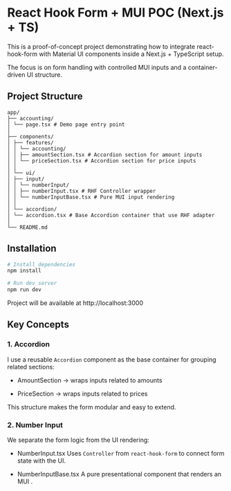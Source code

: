 # React Hook Form + MUI POC (Next.js + TS)

This is a proof-of-concept project demonstrating how to integrate react-hook-form
with Material UI components inside a Next.js + TypeScript setup.

The focus is on form handling with controlled MUI inputs and a container-driven UI structure.

## Project Structure

```
app/
├── accounting/
│ └── page.tsx # Demo page entry point
│
├── components/
│ ├── features/
│ │ └── accounting/
│ │ ├── amountSection.tsx # Accordion section for amount inputs
│ │ └── priceSection.tsx # Accordion section for price inputs
│ │
│ └── ui/
│ ├── input/
│ │ └── numberInput/
│ │ ├── numberInput.tsx # RHF Controller wrapper
│ │ └── numberInputBase.tsx # Pure MUI input rendering
│ │
│ └── accordion/
│ └── accordion.tsx # Base Accordion container that use RHF adapter
│
└── README.md
```

## Installation

```bash
# Install dependencies
npm install

# Run dev server
npm run dev
```

Project will be available at http://localhost:3000

## Key Concepts

### 1. Accordion

I use a reusable `Accordion` component as the base container for grouping related sections:

- AmountSection → wraps inputs related to amounts

- PriceSection → wraps inputs related to prices

This structure makes the form modular and easy to extend.

### 2. Number Input

We separate the form logic from the UI rendering:

- NumberInput.tsx
  Uses `Controller` from `react-hook-form` to connect form state with the UI.

- NumberInputBase.tsx
  A pure presentational component that renders an MUI <TextField />.
